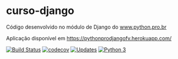 # curso-django
Código desenvolvido no módulo de Django do www.python.pro.br

Aplicação disponível em https://pythonprodjangofv.herokuapp.com/

[![Build Status](https://travis-ci.com/fabriciovale20/curso-django.svg?branch=main)](https://travis-ci.com/fabriciovale20/curso-django)
[![codecov](https://codecov.io/gh/fabriciovale20/curso-django/branch/main/graph/badge.svg?token=UCYI282W55)](https://codecov.io/gh/fabriciovale20/curso-django)
[![Updates](https://pyup.io/repos/github/fabriciovale20/curso-django/shield.svg)](https://pyup.io/repos/github/fabriciovale20/curso-django/)
[![Python 3](https://pyup.io/repos/github/fabriciovale20/curso-django/python-3-shield.svg)](https://pyup.io/repos/github/fabriciovale20/curso-django/)